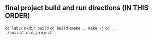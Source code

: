 ## final project build and run directions (IN THIS ORDER)

```cd lab3/```
```mkdir build```
```cd build```
```cmake ..```
```make -j```
```cd ..```
```./build/final_project```